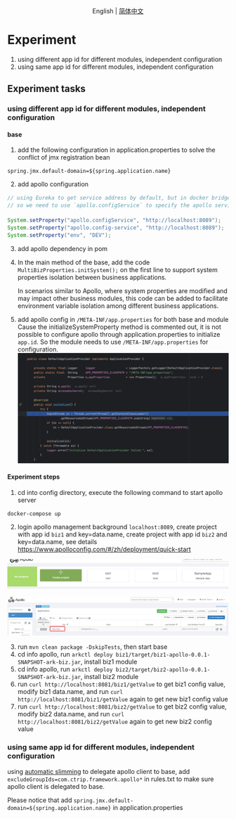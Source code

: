 <div align="center">

English | [简体中文](./README-zh_CN.md)

</div>

# Experiment
1. using different app id for different modules, independent configuration
2. using same app id for different modules, independent configuration

## Experiment tasks
### using different app id for different modules, independent configuration
#### base 
1. add the following configuration in application.properties to solve the conflict of jmx registration bean
```properties
spring.jmx.default-domain=${spring.application.name}
```
2. add apollo configuration
```java
// using Eureka to get service address by default, but in docker bridge network mode, the service address is virtual subnet address
// so we need to use `apollo.configService` to specify the apollo service address as localhost

System.setProperty("apollo.configService", "http://localhost:8089");
System.setProperty("apollo.config-service", "http://localhost:8089");
System.setProperty("env", "DEV");
```
3. add apollo dependency in pom

4. In the main method of the base, add the code `MultiBizProperties.initSystem();` on the first line to support system properties isolation between business applications. 

    In scenarios similar to Apollo, where system properties are modified and may impact other business modules, this code can be added to facilitate environment variable isolation among different business applications.

5. add apollo config in `/META-INF/app.properties` for both base and module
Cause the initializeSystemProperty method is commented out, it is not possible to configure apollo through application.properties to initialize `app.id`. So the module needs to use `/META-INF/app.properties` for configuration.
![init.png](imgs/init.png)

#### Experiment steps
1. cd into config directory, execute the following command to start apollo server
```shell
docker-compose up
```
2. login apollo management background `localhost:8089`, create project with app id `biz1` and key=data.name, create project with app id `biz2` and key=data.name, see details https://www.apolloconfig.com/#/zh/deployment/quick-start

![apps.png](imgs/apps.png)

![app-data-name.png](imgs/app-data-name.png)

3. run `mvn clean package -DskipTests`, then start base
4. cd info apollo, run `arkctl deploy biz1/target/biz1-apollo-0.0.1-SNAPSHOT-ark-biz.jar`, install biz1 module
5. cd info apollo, run `arkctl deploy biz2/target/biz2-apollo-0.0.1-SNAPSHOT-ark-biz.jar`, install biz2 module
6. run `curl http://localhost:8081/biz1/getValue` to get biz1 config value, modify biz1 data.name, and run `curl http://localhost:8081/biz1/getValue` again to get new biz1 config value
7. run `curl http://localhost:8081/biz2/getValue` to get biz2 config value, modify biz2 data.name, and run `curl http://localhost:8081/biz2/getValue` again to get new biz2 config value

### using same app id for different modules, independent configuration
using [automatic slimming](https://koupleless.gitee.io/docs/tutorials/module-development/module-slimming/#%E4%B8%80%E9%94%AE%E8%87%AA%E5%8A%A8%E7%98%A6%E8%BA%AB) to delegate apollo client to base, add `excludeGroupIds=com.ctrip.framework.apollo*` in rules.txt to make sure apollo client is delegated to base.

Please notice that add `spring.jmx.default-domain=${spring.application.name}` in application.properties
